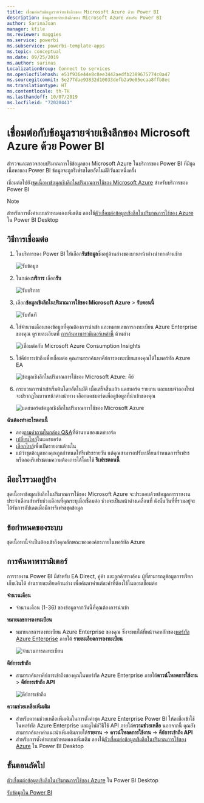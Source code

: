 ```yaml
---
title: เชื่อมต่อกับข้อมูลรายจ่ายเชิงลึกของ Microsoft Azure ด้วย Power BI
description: ข้อมูลรายจ่ายเชิงลึกของ Microsoft Azure สำหรับ Power BI
author: SarinaJoan
manager: kfile
ms.reviewer: maggies
ms.service: powerbi
ms.subservice: powerbi-template-apps
ms.topic: conceptual
ms.date: 09/25/2019
ms.author: sarinas
LocalizationGroup: Connect to services
ms.openlocfilehash: e51f936e44e8c8ee3442aedfb2389675774c0a47
ms.sourcegitcommit: 5e277dae93832d10033defb2a9e85ecaa8ffb8ec
ms.translationtype: HT
ms.contentlocale: th-TH
ms.lasthandoff: 10/07/2019
ms.locfileid: "72020441"
---
```

# <a name="connect-to-microsoft-azure-consumption-insights-with-power-bi"></a>เชื่อมต่อกับข้อมูลรายจ่ายเชิงลึกของ Microsoft Azure ด้วย Power BI
สำรวจและตรวจสอบปริมาณการใช้ข้อมูลของ Microsoft Azure ในบริการของ Power BI ที่มีชุดเนื้อหาของ Power BI ข้อมูลจะถูกรีเฟรชโดยอัตโนมัติวันละหนึ่งครั้ง

เชื่อมต่อไปยัง[ชุดเนื้อหาข้อมูลเชิงลึกในปริมาณการใช้ของ Microsoft Azure](https://app.powerbi.com/getdata/services/azureconsumption) สำหรับบริการของ Power BI

> [!NOTE]
> สำหรับการตั้งค่าแบบกำหนดเองเพิ่มเติม ลองใช้[ตัวเชื่อมต่อข้อมูลเชิงลึกในปริมาณการใช้ของ Azure](desktop-connect-azure-consumption-insights.md) ใน Power BI Desktop

## <a name="how-to-connect"></a>วิธีการเชื่อมต่อ
1. ในบริการของ Power BI ให้เลือก**รับข้อมูล**ซึ่งอยู่ด้านล่างของบานหน้าต่างนำทางด้านซ้าย
   
    ![รับข้อมูล](media/service-connect-to-azure-consumption-insights/getdata.png)
2. ในกล่อง**บริการ** เลือก**รับ**
   
   ![รับบริการ](media/service-connect-to-azure-consumption-insights/services.png)
3. เลือก**ข้อมูลเชิงลึกในปริมาณการใช้ของ Microsoft Azure** \> **รับตอนนี้** 
   
   ![รับทันที](media/service-connect-to-azure-consumption-insights/mazureconsumption.png)
4. ใส่จำนวนเดือนของข้อมูลที่คุณต้องการนำเข้า และหมายเลขการลงทะเบียน Azure Enterprise ของคุณ ดูรายละเอียดที่ [การค้นหาพารามิเตอร์เหล่านี้](#FindingParams) ด้านล่าง
   
    ![เชื่อมต่อกับ Microsoft Azure Consumption Insights](media/service-connect-to-azure-consumption-insights/azureconsumptionparams.png)
5. ใส่คีย์การเข้าถึงเพื่อเชื่อมต่อ คุณสามารถค้นหาคีย์การลงทะเบียนของคุณได้ในพอร์ทัล Azure EA 
   
    ![ข้อมูลเชิงลึกในปริมาณการใช้ของ Microsoft Azure: คีย์](media/service-connect-to-azure-consumption-insights/msazureconsumptioncreds.png)
6. กระบวนการนำเข้าเริ่มต้นโดยอัตโนมัติ เมื่อเสร็จสิ้นแล้ว แดชบอร์ด รายงาน และแบบจำลองใหม่จะปรากฏในบานหน้าต่างนำทาง เลือกแดชบอร์ดเพื่อดูข้อมูลที่นำเข้าของคุณ
   
   ![แดชบอร์ดข้อมูลเชิงลึกในปริมาณการใช้ของ Microsoft Azure](media/service-connect-to-azure-consumption-insights/msazureconsumptiondashboard.png)

**ฉันต้องทำอะไรตอนนี้**

* ลอง[ถามคำถามในกล่อง Q&A](consumer/end-user-q-and-a.md)ที่ด้านบนของแดชบอร์ด
* [เปลี่ยนไทล์](service-dashboard-edit-tile.md)ในแดชบอร์ด
* [เลือกไทล์](consumer/end-user-tiles.md)เพื่อเปิดรายงานด้านใน
* แม้ว่าชุดข้อมูลของคุณถูกกำหนดให้รีเฟรชรายวัน แต่คุณสามารถปรับเปลี่ยนกำหนดการรีเฟรช หรือลองรีเฟรชตามความต้องการได้โดยใช้ **รีเฟรชตอนนี้**

## <a name="whats-included"></a>มีอะไรรวมอยู่บ้าง
ชุดเนื้อหาข้อมูลเชิงลึกในปริมาณการใช้ของ Microsoft Azure จะประกอบด้วยข้อมูลการรายงานประจำเดือนสำหรับช่วงเดือนที่คุณระบุเมื่อเชื่อมต่อ ช่วงจะเป็นหน้าต่างเคลื่อนที่ ดังนั้นวันที่ที่รวมอยู่จะได้รับการอัปเดตเมื่อมีการรีเฟรชชุดข้อมูล

## <a name="system-requirements"></a>ข้อกำหนดของระบบ
ชุดเนื้อหานี้จำเป็นต้องเข้าถึงคุณลักษณะขององค์กรภายในพอร์ทัล Azure 

<a name="FindingParams"></a>

## <a name="finding-parameters"></a>การค้นหาพารามิเตอร์
การรายงาน Power BI มีสำหรับ EA Direct, คู่ค้า และลูกค้าทางอ้อม ผู้ที่สามารถดูข้อมูลการเรียกเก็บเงินได้ อ่านรายละเอียดด้านล่าง เพื่อค้นหาค่าแต่ละค่าที่ต้องใช้ในตอนเชื่อมต่อ

**จำนวนเดือน**

* จำนวนเดือน (1-36) ของข้อมูลจากวันนี้ที่คุณต้องการนำเข้า

**หมายเลขการลงทะเบียน**

* หมายเลขการลงทะเบียน Azure Enterprise ของคุณ ซึ่งจะพบได้ที่หน้าจอหลักของ[พอร์ทัล Azure Enterprise](https://ea.azure.com/) ภายใต้ **รายละเอียดการลงทะเบียน**
  
    ![จำนวนการลงทะเบียน](media/service-connect-to-azure-consumption-insights/params2.png)

**คีย์การเข้าถึง**

* สามารถค้นหาคีย์การเข้าถึงของคุณในพอร์ทัล Azure Enterprise ภายใต้**ดาวน์โหลดการใช้งาน** > **คีย์การเข้าถึง API**
  
    ![คีย์การเข้าถึง](media/service-connect-to-azure-consumption-insights/creds2.png)

**ความช่วยเหลือเพิ่มเติม**

* สำหรับความช่วยเหลือเพิ่มเติมในการตั้งค่าชุด Azure Enterprise Power BI ให้ลงชื่อเข้าใช้ในพอร์ทัล Azure Enterprise และดูไฟล์วิธีใช้ API ภายใต้**ความช่วยเหลือ** นอกจากนี้ คุณยังสามารถค้นหาคำแนะนำเพิ่มเติมภายใต้**รายงาน** -> **ดาวน์โหลดการใช้งาน** -> **คีย์การเข้าถึง API**
* สำหรับการตั้งค่าแบบกำหนดเองเพิ่มเติม ลองใช้[ตัวเชื่อมต่อข้อมูลเชิงลึกในปริมาณการใช้ของ Azure](desktop-connect-azure-consumption-insights.md) ใน Power BI Desktop

## <a name="next-steps"></a>ขั้นตอนถัดไป

[ตัวเชื่อมต่อข้อมูลเชิงลึกในปริมาณการใช้ของ Azure](desktop-connect-azure-consumption-insights.md) ใน Power BI Desktop

[รับข้อมูลใน Power BI](service-get-data.md)


